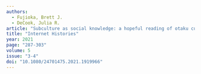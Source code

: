 ```yaml
---
authors:
  - Fujioka, Brett J. 
  - DeCook, Julia R.
article: "Subculture as social knowledge: a hopeful reading of otaku culture"
title: "Internet Histories"
year: 2021
page: "287-303"
volume: 5
issue: "3-4"
doi: "10.1080/24701475.2021.1919966"
---
```

